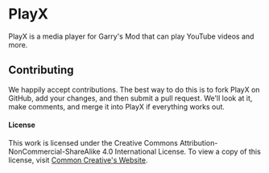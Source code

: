 PlayX
=====

PlayX is a media player for Garry's Mod that can play YouTube videos and more.

Contributing
------------

We happily accept contributions. The best way to do this is to fork PlayX
on GitHub, add your changes, and then submit a pull request. We'll look at it,
make comments, and merge it into PlayX if everything works out.

#### License

This work is licensed under the Creative Commons Attribution-NonCommercial-ShareAlike 4.0 International License.
To view a copy of this license, visit [Common Creative's Website][License].

[Garry's Mod]: <http://garrysmod.com/>
[workshop]: <http://steamcommunity.com/sharedfiles/filedetails/?id=734208849>
[Exsto]: <https://github.com/prefanatic/exsto>
[License]: <https://creativecommons.org/licenses/by-nc-sa/4.0/>